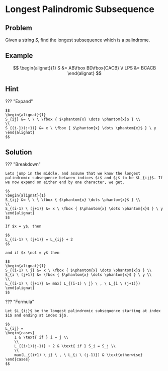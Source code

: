 # Longest Palindromic Subsequence

<style>
.md-logo img {
  content: url('/algorithms/dynamic-programming/logo-light.png');
}

:root [data-md-color-scheme=slate] .md-logo img  {
  content: url('/algorithms/dynamic-programming/logo-dark.png');
}
</style>

## Problem

Given a string $S$, find the longest subsequence which is a palindrome.

## Example

$$
\begin{alignat}{1}
S &= AB\fbox BD\fbox{CACB} \\
LPS &= BCACB
\end{alignat}
$$

## Hint

??? "Expand"

    $$
    \begin{alignat}{1}
    S_{ij} &= \ \ \ \fbox { $\phantom{x} \dots \phantom{x}$ } \\
    \\
    S_{(i-1)(j+1)} &= x \ \fbox { $\phantom{x} \dots \phantom{x}$ } \ y
    \end{alignat}
    $$

## Solution

??? "Breakdown"

    Lets jump in the middle, and assume that we know the longest palindromic subsequence between indices $i$ and $j$ to be $L_{ij}$. If we now expand on either end by one character, we get.

    $$
    \begin{alignat}{1}
    S_{ij} &= \ \ \ \fbox { $\phantom{x} \dots \phantom{x}$ } \\
    \\
    S_{(i-1) \ (j+1)} &= x \ \fbox { $\phantom{x} \dots \phantom{x}$ } \ y
    \end{alignat}
    $$

    If $x = y$, then

    $$
    L_{(i-1) \ (j+1)} = L_{ij} + 2
    $$

    and if $x \not = y$ then

    $$
    \begin{alignat}{1}
    S_{(i-1) \ j} &= x \ \fbox { $\phantom{x} \dots \phantom{x}$ } \\
    S_{i \ (j+1)} &= \fbox { $\phantom{x} \dots \phantom{x}$ } \ y \\
    \\
    L_{(i-1) \ (j+1)} &= max( L_{(i-1) \ j} \ , \ L_{i \ (j+1)})
    \end{alignat}
    $$

??? "Formula"

    Let $L_{ij}$ be the longest palindromic subsequence starting at index $i$ and ending at index $j$.

    $$
    L_{ij} =
    \begin{cases}
        1 & \text{ if } i = j \\
        \\
        L_{(i+1)(j-1)} + 2 & \text{ if } S_i = S_j \\
        \\
        max(L_{(i+1) \ j} \ , \ L_{i \ (j-1)}) & \text{otherwise}
    \end{cases}
    $$

